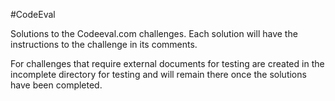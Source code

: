 #CodeEval

Solutions to the Codeeval.com challenges.  Each solution will have the instructions to the challenge in its comments.  

For challenges that require external documents for testing are created in the incomplete directory for testing and will remain there once the solutions have been completed.  
